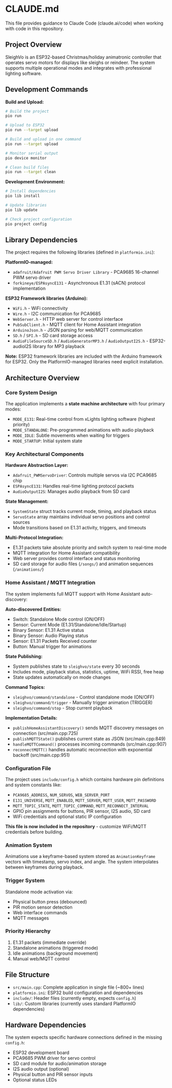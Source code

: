 # CLAUDE.md

This file provides guidance to Claude Code (claude.ai/code) when working with code in this repository.

## Project Overview

SleighVo is an ESP32-based Christmas/holiday animatronic controller that operates servo motors for displays like sleighs or reindeer. The system supports multiple operational modes and integrates with professional lighting software.

## Development Commands

**Build and Upload:**
```bash
# Build the project
pio run

# Upload to ESP32
pio run --target upload

# Build and upload in one command
pio run --target upload

# Monitor serial output
pio device monitor

# Clean build files
pio run --target clean
```

**Development Environment:**
```bash
# Install dependencies
pio lib install

# Update libraries
pio lib update

# Check project configuration
pio project config
```

## Library Dependencies

The project requires the following libraries (defined in `platformio.ini`):

**PlatformIO-managed:**
- `adafruit/Adafruit PWM Servo Driver Library` - PCA9685 16-channel PWM servo driver
- `forkineye/ESPAsyncE131` - Asynchronous E1.31 (sACN) protocol implementation

**ESP32 Framework libraries (Arduino):**
- `WiFi.h` - WiFi connectivity
- `Wire.h` - I2C communication for PCA9685
- `WebServer.h` - HTTP web server for control interface
- `PubSubClient.h` - MQTT client for Home Assistant integration
- `ArduinoJson.h` - JSON parsing for web/MQTT communication
- `SD.h` / `SPI.h` - SD card storage access
- `AudioFileSourceSD.h` / `AudioGeneratorMP3.h` / `AudioOutputI2S.h` - ESP32-audioI2S library for MP3 playback

**Note:** ESP32 framework libraries are included with the Arduino framework for ESP32. Only the PlatformIO-managed libraries need explicit installation.

## Architecture Overview

### Core System Design
The application implements a **state machine architecture** with four primary modes:
- `MODE_E131`: Real-time control from xLights lighting software (highest priority)
- `MODE_STANDALONE`: Pre-programmed animations with audio playback
- `MODE_IDLE`: Subtle movements when waiting for triggers
- `MODE_STARTUP`: Initial system state

### Key Architectural Components

**Hardware Abstraction Layer:**
- `Adafruit_PWMServoDriver`: Controls multiple servos via I2C PCA9685 chip
- `ESPAsyncE131`: Handles real-time lighting protocol packets
- `AudioOutputI2S`: Manages audio playback from SD card

**State Management:**
- `SystemState` struct tracks current mode, timing, and playback status
- `ServoState` array maintains individual servo positions and control sources
- Mode transitions based on E1.31 activity, triggers, and timeouts

**Multi-Protocol Integration:**
- E1.31 packets take absolute priority and switch system to real-time mode
- MQTT integration for Home Assistant compatibility
- Web server provides control interface and status monitoring
- SD card storage for audio files (`/songs/`) and animation sequences (`/animations/`)

### Home Assistant / MQTT Integration
The system implements full MQTT support with Home Assistant auto-discovery:

**Auto-discovered Entities:**
- Switch: Standalone Mode control (ON/OFF)
- Sensor: Current Mode (E1.31/Standalone/Idle/Startup)
- Binary Sensor: E1.31 Active status
- Binary Sensor: Audio Playing status
- Sensor: E1.31 Packets Received counter
- Button: Manual trigger for animations

**State Publishing:**
- System publishes state to `sleighvo/state` every 30 seconds
- Includes mode, playback status, statistics, uptime, WiFi RSSI, free heap
- State updates automatically on mode changes

**Command Topics:**
- `sleighvo/command/standalone` - Control standalone mode (ON/OFF)
- `sleighvo/command/trigger` - Manually trigger animation (TRIGGER)
- `sleighvo/command/stop` - Stop current playback

**Implementation Details:**
- `publishHomeAssistantDiscovery()` sends MQTT discovery messages on connection (src/main.cpp:725)
- `publishMQTTState()` publishes current state as JSON (src/main.cpp:849)
- `handleMQTTCommand()` processes incoming commands (src/main.cpp:907)
- `reconnectMQTT()` handles automatic reconnection with exponential backoff (src/main.cpp:951)

### Configuration File
The project uses `include/config.h` which contains hardware pin definitions and system constants like:
- `PCA9685_ADDRESS`, `NUM_SERVOS`, `WEB_SERVER_PORT`
- `E131_UNIVERSE`, `MQTT_ENABLED`, `MQTT_SERVER`, `MQTT_USER`, `MQTT_PASSWORD`
- `MQTT_TOPIC_STATE`, `MQTT_TOPIC_COMMAND`, `MQTT_RECONNECT_INTERVAL`
- GPIO pin assignments for buttons, PIR sensor, I2S audio, SD card
- WiFi credentials and optional static IP configuration

**This file is now included in the repository** - customize WiFi/MQTT credentials before building.

### Animation System
Animations use a keyframe-based system stored as `AnimationKeyframe` vectors with timestamp, servo index, and angle. The system interpolates between keyframes during playback.

### Trigger System
Standalone mode activation via:
- Physical button press (debounced)
- PIR motion sensor detection
- Web interface commands
- MQTT messages

### Priority Hierarchy
1. E1.31 packets (immediate override)
2. Standalone animations (triggered mode)
3. Idle animations (background movement)
4. Manual web/MQTT control

## File Structure

- `src/main.cpp`: Complete application in single file (~800+ lines)
- `platformio.ini`: ESP32 build configuration and dependencies
- `include/`: Header files (currently empty, expects `config.h`)
- `lib/`: Custom libraries (currently uses standard PlatformIO dependencies)

## Hardware Dependencies

The system expects specific hardware connections defined in the missing `config.h`:
- ESP32 development board
- PCA9685 PWM driver for servo control
- SD card module for audio/animation storage
- I2S audio output (optional)
- Physical button and PIR sensor inputs
- Optional status LEDs